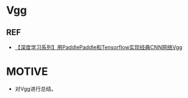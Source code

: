 # Vgg


## REF

- [【深度学习系列】用PaddlePaddle和Tensorflow实现经典CNN网络Vgg](http://www.cnblogs.com/charlotte77/p/8028651.html)




# MOTIVE

* 对Vgg进行总结。
